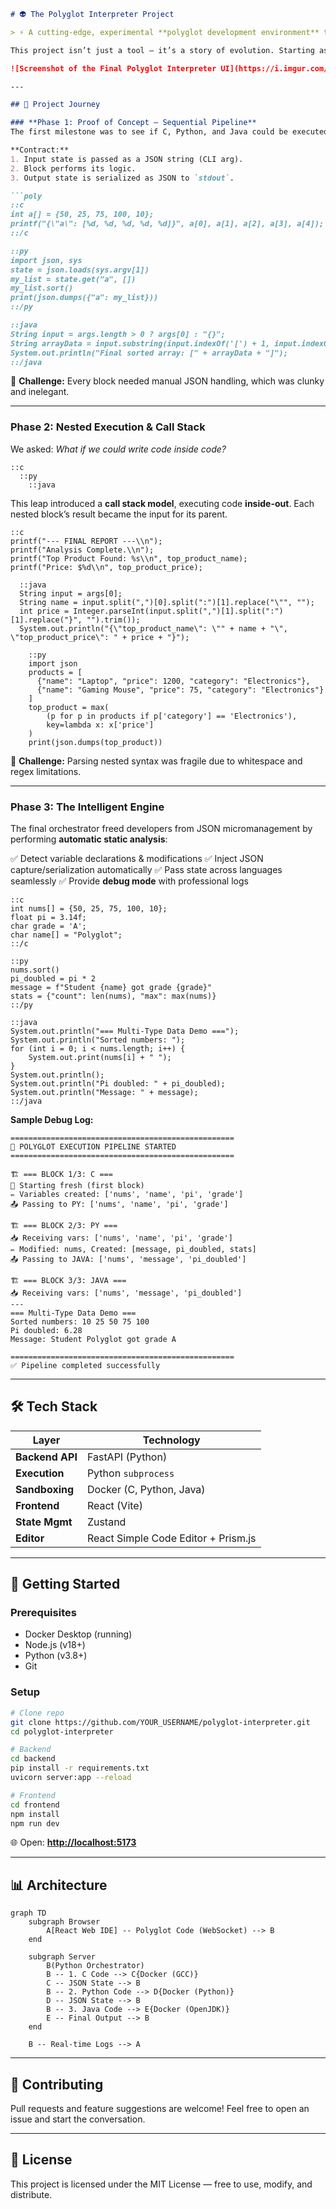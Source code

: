 ````markdown
# 👽 The Polyglot Interpreter Project

> ⚡ A cutting-edge, experimental **polyglot development environment** that executes code written in multiple languages (C, Python, Java) seamlessly within a single pipeline.

This project isn’t just a tool — it’s a story of evolution. Starting as a simple proof-of-concept, it grew into a recursive, stack-based interpreter, and finally transformed into a compiler-like intelligent orchestrator that **automates state management across languages**.

![Screenshot of the Final Polyglot Interpreter UI](https://i.imgur.com/32ecb0.png)

---

## 🌌 Project Journey

### **Phase 1: Proof of Concept — Sequential Pipeline**
The first milestone was to see if C, Python, and Java could be executed in a row. While trivial at first, the **JSON contract** emerged as the universal bridge for state sharing.

**Contract:**
1. Input state is passed as a JSON string (CLI arg).
2. Block performs its logic.
3. Output state is serialized as JSON to `stdout`.

```poly
::c
int a[] = {50, 25, 75, 100, 10};
printf("{\"a\": [%d, %d, %d, %d, %d]}", a[0], a[1], a[2], a[3], a[4]);
::/c

::py
import json, sys
state = json.loads(sys.argv[1])
my_list = state.get("a", [])
my_list.sort()
print(json.dumps({"a": my_list}))
::/py

::java
String input = args.length > 0 ? args[0] : "{}";
String arrayData = input.substring(input.indexOf('[') + 1, input.indexOf(']'));
System.out.println("Final sorted array: [" + arrayData + "]");
::/java
````

🚨 **Challenge:** Every block needed manual JSON handling, which was clunky and inelegant.

---

### **Phase 2: Nested Execution & Call Stack**

We asked: *What if we could write code inside code?*

```poly
::c
  ::py
    ::java
```

This leap introduced a **call stack model**, executing code **inside-out**. Each nested block’s result became the input for its parent.

```poly
::c
printf("--- FINAL REPORT ---\\n");
printf("Analysis Complete.\\n");
printf("Top Product Found: %s\\n", top_product_name);
printf("Price: $%d\\n", top_product_price);

  ::java
  String input = args[0];
  String name = input.split(",")[0].split(":")[1].replace("\"", "");
  int price = Integer.parseInt(input.split(",")[1].split(":")[1].replace("}", "").trim());
  System.out.println("{\"top_product_name\": \"" + name + "\", \"top_product_price\": " + price + "}");

    ::py
    import json
    products = [
      {"name": "Laptop", "price": 1200, "category": "Electronics"},
      {"name": "Gaming Mouse", "price": 75, "category": "Electronics"}
    ]
    top_product = max(
        (p for p in products if p['category'] == 'Electronics'),
        key=lambda x: x['price']
    )
    print(json.dumps(top_product))
```

🚨 **Challenge:** Parsing nested syntax was fragile due to whitespace and regex limitations.

---

### **Phase 3: The Intelligent Engine**

The final orchestrator freed developers from JSON micromanagement by performing **automatic static analysis**:

✅ Detect variable declarations & modifications
✅ Inject JSON capture/serialization automatically
✅ Pass state across languages seamlessly
✅ Provide **debug mode** with professional logs

```poly
::c
int nums[] = {50, 25, 75, 100, 10};
float pi = 3.14f;
char grade = 'A';
char name[] = "Polyglot";
::/c

::py
nums.sort()
pi_doubled = pi * 2
message = f"Student {name} got grade {grade}"
stats = {"count": len(nums), "max": max(nums)}
::/py

::java
System.out.println("=== Multi-Type Data Demo ===");
System.out.println("Sorted numbers: ");
for (int i = 0; i < nums.length; i++) {
    System.out.print(nums[i] + " ");
}
System.out.println();
System.out.println("Pi doubled: " + pi_doubled);
System.out.println("Message: " + message);
::/java
```

**Sample Debug Log:**

```
==================================================
🔄 POLYGLOT EXECUTION PIPELINE STARTED
==================================================

🏗️ === BLOCK 1/3: C ===
🏁 Starting fresh (first block)
✏️ Variables created: ['nums', 'name', 'pi', 'grade']
📤 Passing to PY: ['nums', 'name', 'pi', 'grade']

🏗️ === BLOCK 2/3: PY ===
📥 Receiving vars: ['nums', 'name', 'pi', 'grade']
✏️ Modified: nums, Created: [message, pi_doubled, stats]
📤 Passing to JAVA: ['nums', 'message', 'pi_doubled']

🏗️ === BLOCK 3/3: JAVA ===
📥 Receiving vars: ['nums', 'message', 'pi_doubled']
---
=== Multi-Type Data Demo ===
Sorted numbers: 10 25 50 75 100 
Pi doubled: 6.28
Message: Student Polyglot got grade A

==================================================
✅ Pipeline completed successfully
```

---

## 🛠️ Tech Stack

| Layer           | Technology                          |
| --------------- | ----------------------------------- |
| **Backend API** | FastAPI (Python)                    |
| **Execution**   | Python `subprocess`                 |
| **Sandboxing**  | Docker (C, Python, Java)            |
| **Frontend**    | React (Vite)                        |
| **State Mgmt**  | Zustand                             |
| **Editor**      | React Simple Code Editor + Prism.js |

---

## 🚀 Getting Started

### Prerequisites

* Docker Desktop (running)
* Node.js (v18+)
* Python (v3.8+)
* Git

### Setup

```bash
# Clone repo
git clone https://github.com/YOUR_USERNAME/polyglot-interpreter.git
cd polyglot-interpreter

# Backend
cd backend
pip install -r requirements.txt
uvicorn server:app --reload

# Frontend
cd frontend
npm install
npm run dev
```

🌐 Open: **[http://localhost:5173](http://localhost:5173)**

---

## 📊 Architecture

```mermaid
graph TD
    subgraph Browser
        A[React Web IDE] -- Polyglot Code (WebSocket) --> B
    end

    subgraph Server
        B(Python Orchestrator)
        B -- 1. C Code --> C{Docker (GCC)}
        C -- JSON State --> B
        B -- 2. Python Code --> D{Docker (Python)}
        D -- JSON State --> B
        B -- 3. Java Code --> E{Docker (OpenJDK)}
        E -- Final Output --> B
    end

    B -- Real-time Logs --> A
```

---

## 🤝 Contributing

Pull requests and feature suggestions are welcome! Feel free to open an issue and start the conversation.

---

## 📜 License

This project is licensed under the MIT License — free to use, modify, and distribute.

```
```
